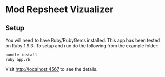 # Mod Repsheet Vizualizer

## Setup

You will need to have Ruby/RubyGems installed. This app has been tested on Ruby 1.9.3. To setup and run do the following from the example folder:

``` sh
bundle install
ruby app.rb
```

Visit [http://localhost:4567](http://localhost:4567) to see the details.
